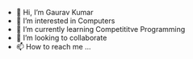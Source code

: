 - 👋 Hi, I’m Gaurav Kumar
- 👀 I’m interested in Computers
- 🌱 I’m currently learning Competititve Programming
- 💞️ I’m looking to collaborate 
- 📫 How to reach me ...

<!---
gk60905/gk60905 is a ✨ special ✨ repository because its `README.md` (this file) appears on your GitHub profile.
You can click the Preview link to take a look at your changes.
--->
